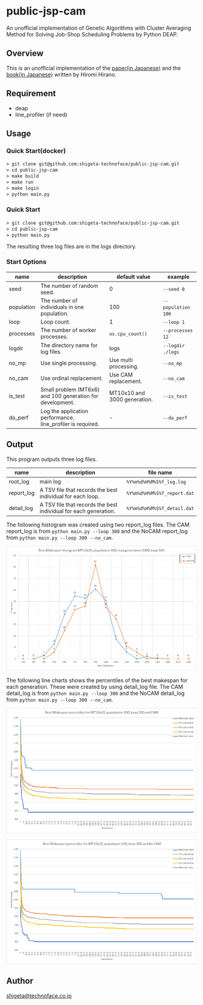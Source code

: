 # public-jsp-cam

An unofficial implementation of Genetic Algorithms with Cluster Averaging Method for Solving Job-Shop Scheduling Problems by Python DEAP.

## Overview

This is an unofficial implementation of the [paper(in Japanese)](https://www.jstage.jst.go.jp/article/jjsai/10/5/10_769/_article/-char/ja/) and the [book(in Japanese)](https://www.personal-media.co.jp/book/comp/173/) written by Hiromi Hirano.

## Requirement

* deap
* line\_profiler (if need)

## Usage

### Quick Start(docker)

	> git clone git@github.com:shigeta-technoface/public-jsp-cam.git
	> cd public-jsp-cam
	> make build
	> make run
	> make login
	> python main.py

### Quick Start

	> git clone git@github.com:shigeta-technoface/public-jsp-cam.git
	> cd public-jsp-cam
	> python main.py

The resulting three log files are in the logs directory.

### Start Options

| name | description | default value | example |
| --- | --- | --- | --- |
| seed | The number of random seed. | 0 | `--seed 0` |
| population | The number of individuals in one population. | 100 | `--population 100` |
| loop | Loop count. | 1 | `--loop 1` |
| processes | The number of worker processes. | `os.cpu_count()`| `--processes 12` |
| logdir | The directory name for log files. | logs | `--logdir ./logs` |
| no\_mp | Use single processing. | Use multi processing. | `--no_mp` |
| no\_cam | Use ordinal replacement. | Use CAM replacement. | `--no_cam` |
| is\_test | Small problem (MT6x6) and 100 generation for development. | MT10x10 and 3000 generation. | `--is_test` |
| do\_perf | Log the application performance. line\_profiler is required. | - | `--do_perf` |

## Output

This program outputs three log files.

| name | description | file name |
|---|---|---|
| root\_log | main log | `%Y%m%d%H%M%S%f_log.log` |
| report\_log | A TSV file that records the best individual for each loop. | `%Y%m%d%H%M%S%f_report.dat` |
| detail\_log | A TSV file that records the best individual for each generation. | `%Y%m%d%H%M%S%f_detail.dat` |

The following histogram was created using two report\_log files. The CAM report\_log is from `python main.py --loop 300` and the NoCAM report\_log from `python main.py --loop 300 --no_cam`.

![](screenshots/20211112_MT10x10_n100_DEAP.png)

The following line charts shows the percentiles of the best makespan for each generation.  These were created by using detail\_log file. The CAM detail\_log is from `python main.py --loop 300` and the NoCAM detail\_log from `python main.py --loop 300 --no_cam`.

![](screenshots/20211112_Percentile_CAM_MT10x10_n100_DEAP.png)

![](screenshots/20211112_Percentile_NoCAM_MT10x10_n100_DEAP.png)

## Author

<shigeta@technoface.co.jp>

